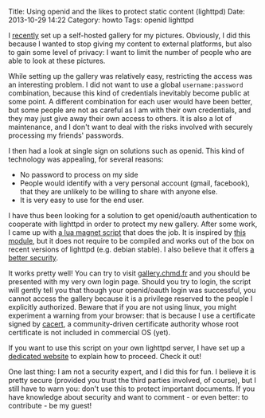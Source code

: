 Title: Using openid and the likes to protect static content (lighttpd)
Date: 2013-10-29 14:22
Category: howto
Tags: openid lighttpd

I [recently](/sigal-a-static-gallery-generator.html) set up a self-hosted
gallery for my pictures. Obviously, I did this because I wanted to stop
giving my content to external platforms, but also to gain some level of
privacy: I want to limit the number of people who are able to look at
these pictures.

While setting up the gallery was relatively easy, restricting the access
was an interesting problem. I did not want to use a global
`username:password` combination, because this kind of credentials
inevitably become public at some point. A different combination for each
user would have been better, but some people are not as careful as I am
with their own credentials, and they may just give away their own access
to others. It is also a lot of maintenance, and I don't want to deal with
the risks involved with securely processing my friends' passwords.

I then had a look at single sign on solutions such as openid. This kind of
technology was appealing, for several reasons:

- No password to process on my side
- People would identify with a very personal account (gmail, facebook),
  that they are unlikely to be willing to share with anyone else.
- It is very easy to use for the end user.

I have thus been looking for a solution to get openid/oauth authentication
to cooperate with lighttpd in order to protect my new gallery. After some
work, I came up with [a lua magnet
script](https://git.chmd.fr/?p=lighttpd-external-auth;a=blob_plain;f=external-auth.lua)
that does the job. It is inspired by [this
module](https://github.com/tai/mod-auth-ticket-for-lighttpd), but it does
not require to be compiled and works out of the box on recent versions of
lighttpd (e.g.  debian stable). I also believe that it offers [a better
security](https://github.com/tai/mod-auth-ticket-for-lighttpd/issues/4).

It works pretty well! You can try to visit
[gallery.chmd.fr](https://gallery.chmd.fr)  and you should be presented
with my very own login page. Should you try to login, the script will
gently tell you that though your openid/oauth login was successful, you
cannot access the gallery because it is a privilege reserved to the people
I explicitly authorized. Beware that if you are not using linux, you might
experiment a warning from your browser: that is because I use a
certificate signed by [cacert](http://www.cacert.org/), a community-driven
certificate authority whose root certificate is not included in commercial
OS (yet).

If you want to use this script on your own lighttpd server, I have set up
a [dedicated website](http://lighttpd-external-auth.chmd.fr/) to explain
how to proceed. Check it out!

One last thing: I am not a security expert, and I did this for fun. I
believe it is pretty secure (provided you trust the third parties
involved, of course), but I still have to warn you: don't use this to
protect important documents. If you have knowledge about security and want
to comment - or even better: to contribute - be my guest!
